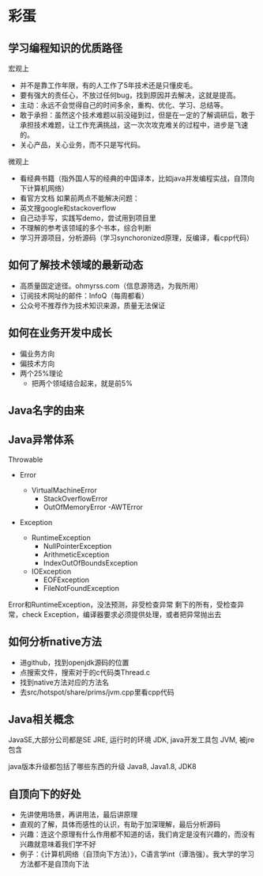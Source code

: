 # 彩蛋

## 学习编程知识的优质路径

宏观上

- 并不是靠工作年限，有的人工作了5年技术还是只懂皮毛。
- 要有强大的责任心，不放过任何bug，找到原因并去解决，这就是提高。
- 主动：永远不会觉得自己的时间多余，重构、优化、学习、总结等。
- 敢于承担：虽然这个技术难题以前没碰到过，但是在一定的了解调研后，敢于承担技术难题，让工作充满挑战，这一次次攻克难关的过程中，进步是飞速的。
- 关心产品，关心业务，而不只是写代码。

微观上

- 看经典书籍（指外国人写的经典的中国译本，比如java并发编程实战，自顶向下计算机网络）
- 看官方文档
如果前两点不能解决问题：
- 英文搜google和stackoverflow
- 自己动手写，实践写demo，尝试用到项目里
- 不理解的参考该领域的多个书本，综合判断
- 学习开源项目，分析源码（学习synchoronized原理，反编译，看cpp代码）

## 如何了解技术领域的最新动态

- 高质量固定途径。ohmyrss.com（信息源筛选，为我所用）
- 订阅技术网址的邮件：InfoQ（每周都看）
- 公众号不推荐作为技术知识来源，质量无法保证

## 如何在业务开发中成长

- 偏业务方向
- 偏技术方向
- 两个25%理论
    - 把两个领域结合起来，就是前5%

## Java名字的由来

## Java异常体系

Throwable
- Error
    - VirtualMachineError
        - StackOverflowError
        - OutOfMemoryError
    -AWTError


- Exception
    - RuntimeException
        - NullPointerException
        - ArithmeticException
        - IndexOutOfBoundsException
    - IOException
        - EOFException
        - FileNotFoundException


Error和RuntimeException，没法预测，非受检查异常
剩下的所有，受检查异常，check Exception，编译器要求必须提供处理，或者把异常抛出去

## 如何分析native方法

- 进github，找到openjdk源码的位置
- 点搜索文件，搜索对于的c代码类Thread.c
- 找到native方法对应的方法名
- 去src/hotspot/share/prims/jvm.cpp里看cpp代码

## Java相关概念

JavaSE,大部分公司都是SE
JRE, 运行时的环境
JDK, java开发工具包
JVM, 被jre包含

java版本升级都包括了哪些东西的升级
Java8, Java1.8, JDK8

## 自顶向下的好处

- 先讲使用场景，再讲用法，最后讲原理
- 直观的了解，具体而感性的认识，有助于加深理解，最后分析源码
- 兴趣：连这个原理有什么作用都不知道的话，我们肯定是没有兴趣的，而没有兴趣就意味着我们学不好
- 例子：《计算机网络（自顶向下方法）》，C语言学int（谭浩强）。我大学的学习方法都不是自顶向下法 

